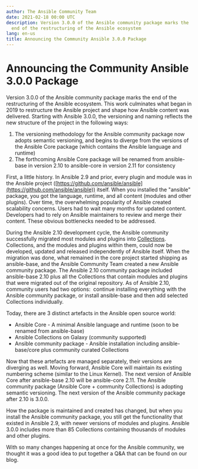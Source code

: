 ```yaml
---
author: The Ansible Community Team
date: 2021-02-18 00:00 UTC
description: Version 3.0.0 of the Ansible community package marks the
  end of the restructuring of the Ansible ecosystem
lang: en-us
title: Announcing the Community Ansible 3.0.0 Package
---
```



# Announcing the Community Ansible 3.0.0 Package

Version 3.0.0 of the Ansible community package marks the end of the
restructuring of the Ansible ecosystem. This work culminates what began
in 2019 to restructure the Ansible
project
and shape how Ansible content was
delivered.
Starting with Ansible 3.0.0, the versioning and naming reflects the new
structure of the project in the following ways: 

1.  The versioning methodology for the Ansible community package now
    adopts semantic versioning, and begins to diverge from the versions
    of the Ansible Core package (which contains the Ansible language and
    runtime)
2.  The forthcoming Ansible Core package will be renamed from
    ansible-base in version 2.10 to ansible-core in version 2.11 for
    consistency

First, a little history. In Ansible 2.9 and prior, every plugin and
module was in the Ansible project
([https://github.com/ansible/ansible](https://github.com/ansible/ansible))
itself. When you installed the \"ansible\" package, you got the
language, runtime, and all content (modules and other plugins). Over
time, the overwhelming popularity of Ansible created scalability
concerns. Users had to wait many months for updated content. Developers
had to rely on Ansible maintainers to review and merge their content.
These obvious bottlenecks needed to be addressed. 

During the Ansible 2.10 development cycle, the Ansible community
successfully migrated most modules and plugins into
[Collections](https://youtu.be/WOcqhk7TdYc). Collections, and the
modules and plugins within them, could now be developed, updated and
released independently of Ansible itself. When the migration was done,
what remained in the core project started shipping as ansible-base, and
the Ansible Community Team created a new Ansible community package. The
Ansible 2.10 community package included ansible-base 2.10 plus all the
Collections that contain modules and plugins that were migrated out of
the original repository. As of Ansible 2.10, community users had two
options:  continue installing everything with the Ansible community
package, or install ansible-base and then add selected Collections
individually.

Today, there are 3 distinct artefacts in the Ansible open source world:

-   Ansible Core - A minimal Ansible language and runtime (soon to be
    renamed from ansible-base)
-   Ansible Collections on Galaxy (community supported)
-   Ansible community package - Ansible installation including
    ansible-base/core plus community curated Collections

Now that these artefacts are managed separately, their versions are
diverging as well. Moving forward, Ansible Core will maintain its
existing numbering scheme (similar to the Linux Kernel). The next
version of Ansible Core after ansible-base 2.10 will be ansible-core
2.11. The Ansible community package (Ansible Core + community
Collections) is adopting semantic versioning. The next version of the
Ansible community package after 2.10 is 3.0.0.

How the package is maintained and created has changed, but when you
install the Ansible community package, you still get the functionality
that existed in Ansible 2.9, with newer versions of modules and plugins.
Ansible 3.0.0 includes more than 85 Collections containing thousands of
modules and other plugins.

With so many changes happening at once for the Ansible community, we
thought it was a good idea to put together a Q&A that can be found on
our blog.
